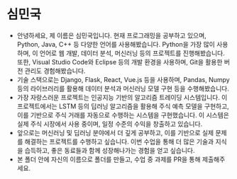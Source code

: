 # 심민국
* 안녕하세요, 제 이름은 심민국입니다. 현재 프로그래밍을 공부하고 있으며, Python, Java, C++ 등 다양한 언어를 사용해봤습니다. Python을 가장 많이 사용하며, 이 언어로 웹 개발, 데이터 분석, 머신러닝 등의 프로젝트를 진행해봤습니다. 또한, Visual Studio Code와 Eclipse 등의 개발 환경을 사용하며, Git을 활용한 버전 관리도 경험해봤습니다.
* 기술 스택으로는 Django, Flask, React, Vue.js 등을 사용하며, Pandas, Numpy 등의 라이브러리를 활용해 데이터 분석과 머신러닝 모델 구현 등을 수행해봤습니다.
* 가장 자랑스러운 프로젝트는 인공지능 기반의 알고리즘 트레이딩 시스템입니다. 이 프로젝트에서는 LSTM 등의 딥러닝 알고리즘을 활용해 주식 예측 모델을 구현하고, 이를 기반으로 주식 거래를 자동으로 수행하는 시스템을 구현했습니다. 이 시스템은 실제 주식 시장에서 사용 중이며, 일정 수준의 수익을 창출하고 있습니다.
* 앞으로는 머신러닝 및 딥러닝 분야에서 더 깊게 공부하고, 이를 기반으로 실제 문제를 해결하는 프로젝트를 수행하고 싶습니다. 이번 수업을 통해 더 많은 기술과 지식을 습득하고, 좋은 동료들과 함께 성장해나가는 경험을 얻고 싶습니다.
* 본 폴더 안에 자신의 이름으로 폴더를 만들고, 수업 중 과제를 PR을 통해 제출해주세요.